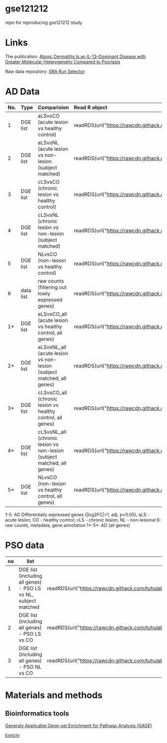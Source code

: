 # gse121212
 repo for reproducing gse121212 study

# Links
The publication: [Atopic Dermatitis Is an IL-13–Dominant Disease with Greater Molecular Heterogeneity Compared to Psoriasis](https://www.jidonline.org/article/S0022-202X(19)30007-7/fulltext#appsec1)

Raw data repository: [SRA Run Selector](https://www.ncbi.nlm.nih.gov/Traces/study/?acc=GSE121212&o=acc_s%3Aa)

# AD Data
| No. | Type     | Comparision                                             | Read R object                                                                                                                        |
| :---|:---------|:--------------------------------------------------------| :------------------------------------------------------------------------------------------------------------------------------------|
| 1   | DGE list |aLSvsCO (acute lesion vs healthy control)                | readRDS(url("https://rawcdn.githack.com/tuhulab/gse121212/ab5db865c53d44ee381294bbaec34c31013e1f52/data/rds/aLS_CO_DGE.rds"))        |
| 2   | DGE list |aLSvsNL (acute lesion vs non-lesion (subject matched)    | readRDS(url("https://rawcdn.githack.com/tuhulab/gse121212/ab5db865c53d44ee381294bbaec34c31013e1f52/data/rds/aLS_NL_DGE.rds"))        |
| 3   | DGE list |cLSvsCO (chronic lesion vs healthy control)              | readRDS(url("https://rawcdn.githack.com/tuhulab/gse121212/ab5db865c53d44ee381294bbaec34c31013e1f52/data/rds/cLS_CO_DGE.rds"))        |
| 4   | DGE list |cLSvsNL (chronic lesion vs non-lesion (subject matched)  | readRDS(url("https://rawcdn.githack.com/tuhulab/gse121212/ab5db865c53d44ee381294bbaec34c31013e1f52/data/rds/cLS_NL_DGE.rds"))        |
| 5   | DGE list |NLvsCO (non-lesion vs healthy control)                   | readRDS(url("https://rawcdn.githack.com/tuhulab/gse121212/ab5db865c53d44ee381294bbaec34c31013e1f52/data/rds/NL_CO_DGE.rds"))         |
| 6   | data list|raw counts (filtering out lowly expressed genes)         | readRDS(url("https://rawcdn.githack.com/tuhulab/gse121212/9d921a28370fe4c2222e02722cde59f61e8d4f51/data/rds/gse121212_list_raw.rds"))|
| 1*  | DGE list |aLSvsCO_all (acute lesion vs healthy control, all genes) | readRDS(url("https://rawcdn.githack.com/tuhulab/gse121212/13d9d300bfd98adc70f85315eab7d7d619bad3bc/data/rds/aLS_CO_DGE_all.rds"))    |
| 2*  | DGE list |aLSvsNL_all (acute lesion vs non-lesion (subject matched, all genes)| readRDS(url("https://rawcdn.githack.com/tuhulab/gse121212/9e4484a64028b51d987d6157ba0112b48c0f7323/data/rds/aLS_NL_DGE_all.rds"))        |
| 3*  | DGE list |cLSvsCO_all (chronic lesion vs healthy control, all genes)   | readRDS(url("https://rawcdn.githack.com/tuhulab/gse121212/13d9d300bfd98adc70f85315eab7d7d619bad3bc/data/rds/cLS_CO_DGE_all.rds"))    |
| 4*  | DGE list |cLSvsNL_all (chronic lesion vs non-lesion (subject matched, all genes)  | readRDS(url("https://rawcdn.githack.com/tuhulab/gse121212/fa5ca19185fdb4c429a03e61c2b0f495c8e5fd23/data/rds/cLS_NL_DGE.rds"))        |
| 5*  | DGE list |NLvsCO (non-lesion vs healthy control, all genes)        | readRDS(url("https://rawcdn.githack.com/tuhulab/gse121212/13d9d300bfd98adc70f85315eab7d7d619bad3bc/data/rds/NL_CO_DGE_all.rds"))     |

1-5: AD Differentially expressed genes (|log2FC|>1, adj. p<0.05); aLS - acute lesion; CO - healthy control; cLS - chronic lesion; NL - non-lesional
6: raw counts, metadata, gene annotation
1*-5*: AD (all genes)

# PSO data
| no | list | command|
---|---|---
| 1 | DGE list (including all genes) - PSO LS vs NL, subject matched |  readRDS(url("https://rawcdn.githack.com/tuhulab/gse121212/3d41fde27376cf24a6cea12f90af4a6de4c9e162/data/rds/PSO/PSO_LS_NL_DGE_all.rds"))
| 2 | DGE list (including all genes) - PSO LS vs CO | readRDS(url("https://rawcdn.githack.com/tuhulab/gse121212/3d41fde27376cf24a6cea12f90af4a6de4c9e162/data/rds/PSO/PSO_LS_CO_DGE_all.rds")) |
| 3 | DGE list (including all genes) - PSO NL vs CO | readRDS(url("https://rawcdn.githack.com/tuhulab/gse121212/3d41fde27376cf24a6cea12f90af4a6de4c9e162/data/rds/PSO/PSO_NL_CO_DGE_all.rds"))

# Materials and methods
## Bioinformatics tools
[Generaly Applicable Gene-set Enrichment for Pathway Analysis (GAGE)](http://bioconductor.org/packages/release/bioc/html/gage.html)

[Enrichr](https://cran.r-project.org/web/packages/enrichR/index.html)
